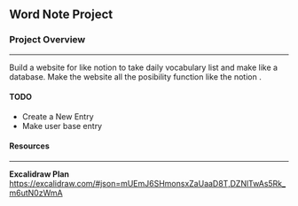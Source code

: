## Word Note Project

### Project Overview
---
Build a website for like notion to take daily vocabulary list and make like a database.
Make the website all the posibility function like the notion .


#### TODO
- Create a New Entry
- Make user base entry


#### Resources 
---
**Excalidraw Plan**
https://excalidraw.com/#json=mUEmJ6SHmonsxZaUaaD8T,DZNlTwAs5Rk_m6utN0zWmA